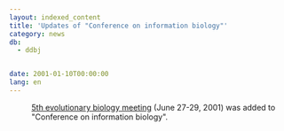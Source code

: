 ```yaml
---
layout: indexed_content
title: 'Updates of "Conference on information biology"'
category: news
db:
  - ddbj


date: 2001-01-10T00:00:00
lang: en
---
```


<dd><a href="http://olan.marseille.inserm.fr/evolution/evolution.html">5th evolutionary biology meeting</a> (June 27-29, 2001) was added to "Conference on information biology".</dd>
